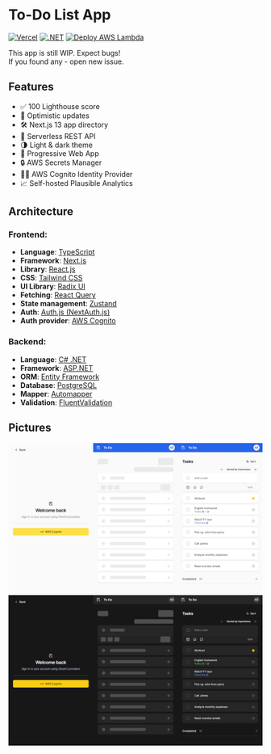 # To-Do List App
[![Vercel](https://therealsujitk-vercel-badge.vercel.app/?app=todo-list)](https://todo.k1ng.dev)
[![.NET](https://github.com/AdisonCavani/todo-list/actions/workflows/dotnet.yml/badge.svg?branch=master)](https://github.com/AdisonCavani/todo-list/actions/workflows/dotnet.yml)
[![Deploy AWS Lambda](https://github.com/AdisonCavani/todo-list/actions/workflows/deploy.yml/badge.svg?branch=master)](https://github.com/AdisonCavani/todo-list/actions/workflows/deploy.yml)

This app is still WIP. Expect bugs!  
If you found any - open new issue.

## Features
- ✅ 100 Lighthouse score
- 💨 Optimistic updates
- 🛠️ Next.js 13 app directory
- 🔑 Serverless REST API
- 🌗 Light & dark theme
- 📱 Progressive Web App
- 🔒 AWS Secrets Manager
- 🙍‍♂️ AWS Cognito Identity Provider
- 📈 Self-hosted Plausible Analytics

## Architecture

### Frontend:
- **Language**: [TypeScript](https://www.typescriptlang.org)
- **Framework**: [Next.js](https://nextjs.org)
- **Library**: [React.js](https://reactjs.org)
- **CSS**: [Tailwind CSS](https://tailwindcss.com)
- **UI Library**: [Radix UI](https://www.radix-ui.com)
- **Fetching**: [React Query](https://tanstack.com/query/latest)
- **State management**: [Zustand](https://github.com/pmndrs/zustand)
- **Auth**: [Auth.js (NextAuth.js)](https://next-auth.js.org)
- **Auth provider**: [AWS Cognito](https://aws.amazon.com/cognito)

### Backend:
- **Language**: [C# .NET](https://learn.microsoft.com/dotnet/csharp)
- **Framework**: [ASP.NET](https://www.asp.net)
- **ORM**: [Entity Framework](https://learn.microsoft.com/ef)
- **Database**: [PostgreSQL](https://www.postgresql.org)
- **Mapper**: [Automapper](https://automapper.org)
- **Validation**: [FluentValidation](https://fluentvalidation.net)

## Pictures

![App flow](./docs/app-light.webp#gh-light-mode-only)
![App flow](./docs/app-dark.webp#gh-dark-mode-only)
